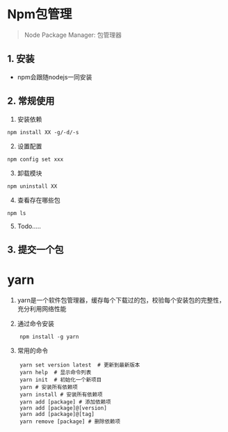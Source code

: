 # Npm包管理

> Node Package Manager: 包管理器

## 1. 安装

- npm会跟随nodejs一同安装

## 2. 常规使用

1. 安装依赖

```shell
npm install XX -g/-d/-s
```

2. 设置配置

```shell
npm config set xxx
```

3. 卸载模块

```shell
npm uninstall XX
```

4. 查看存在哪些包

```shell
npm ls
```

5. Todo.....

## 3. 提交一个包



# yarn

1. yarn是一个软件包管理器，缓存每个下载过的包，校验每个安装包的完整性，充分利用网络性能

2. 通过命令安装

```shell
    npm install -g yarn
```

3. 常用的命令

```shell
    yarn set version latest  # 更新到最新版本
    yarn help  # 显示命令列表
    yarn init  # 初始化一个新项目
    yarn # 安装所有依赖项
    yarn install # 安装所有依赖项
    yarn add [package] # 添加依赖项
    yarn add [package]@[version]
    yarn add [package]@[tag]
    yarn remove [package] # 删除依赖项
```

